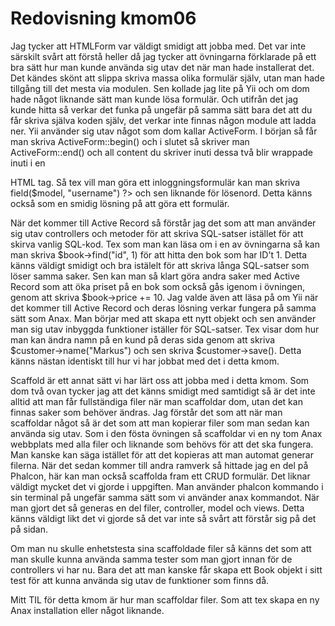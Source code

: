 ---
---
Redovisning kmom06
=========================

Jag tycker att HTMLForm var väldigt smidigt att jobba med. Det var inte särskilt svårt att förstå heller då jag tycker att övningarna förklarade på ett bra sätt hur man kunde använda sig utav det när man hade installerat det. Det kändes skönt att slippa skriva massa olika formulär själv, utan man hade tillgång till det mesta via modulen. Sen kollade jag lite på Yii och om dom hade något liknande sätt man kunde lösa formulär. Och utifrån det jag kunde hitta så verkar det funka på ungefär på samma sätt bara det att du får skriva själva koden själv, det verkar inte finnas någon module att ladda ner. Yii använder sig utav något som dom kallar ActiveForm. I början så får man skriva ActiveForm::begin() och i slutet så skriver man ActiveForm::end() och all content du skriver inuti dessa två blir wrappade inuti i en <form> HTML tag. Så tex vill man göra ett inloggningsformulär kan man skriva <?= $form->field($model, "username") ?> och sen liknande för lösenord. Detta känns också som en smidig lösning på att göra ett formulär.

När det kommer till Active Record så förstår jag det som att man använder sig utav controllers och metoder för att skriva SQL-satser istället för att skirva vanlig SQL-kod. Tex som man kan läsa om i en av övningarna så kan man skriva $book->find("id", 1) för att hitta den bok som har ID't 1. Detta känns väldigt smidigt och bra istälelt för att skriva långa SQL-satser som löser samma saker. Sen kan man så klart göra andra saker med Active Record som att öka priset på en bok som också gås igenom i övningen, genom att skriva $book->price += 10. Jag valde även att läsa på om Yii när det kommer till Active Record och deras lösning verkar fungera på samma sätt som Anax. Man börjar med att skapa ett nytt objekt och sen använder man sig utav inbyggda funktioner iställer för SQL-satser. Tex visar dom hur man kan ändra namn på en kund på deras sida genom att skriva $customer->name("Markus") och sen skriva $customer->save(). Detta känns nästan identiskt till hur vi har jobbat med det i detta kmom.

Scaffold är ett annat sätt vi har lärt oss att jobba med i detta kmom. Som dom två ovan tycker jag att det känns smidigt med samtidigt så är det inte alltid att man får fullständiga filer när man scaffoldar dom, utan det kan finnas saker som behöver ändras. Jag förstår det som att när man scaffoldar något så är det som att man kopierar filer som man sedan kan använda sig utav. Som i den fösta övningen så scaffoldar vi en ny tom Anax webbplats med alla filer och liknande som behövs för att det ska fungera. Man kanske kan säga istället för att det kopieras att man automat generar filerna. När det sedan kommer till andra ramverk så hittade jag en del på Phalcon, här kan man också scaffolda fram ett CRUD formulär. Det liknar väldigt mycket det vi gjorde i uppgiften. Man använder phalcon kommando i sin terminal på ungefär samma sätt som vi använder anax kommandot. När man gjort det så generas en del filer, controller, model och views. Detta känns väldigt likt det vi gjorde så det var inte så svårt att förstår sig på det på sidan.

Om man nu skulle enhetstesta sina scaffoldade filer så känns det som att man skulle kunna använda samma tester som man gjort innan för de controllers vi har nu. Bara det att man kanske får skapa ett Book objekt i sitt test för att kunna använda sig utav de funktioner som finns då.

Mitt TIL för detta kmom är hur man scaffoldar filer. Som att tex skapa en ny Anax installation eller något liknande.
